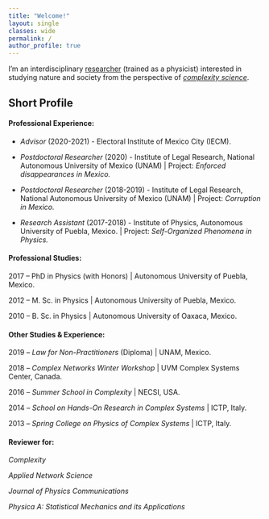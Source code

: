 ```yaml
---
title: "Welcome!"
layout: single
classes: wide
permalink: /
author_profile: true
---
```


I’m an interdisciplinary [researcher](https://jrncarlock.github.io/research/) (trained as a physicist) interested in studying nature and society from the perspective of [_complexity science_](https://jrncarlock.github.io/outreach/).

<!--
## Contact information
José R. Nicolás-Carlock
Postdoctoral Researcher
Institute of Legal Research
National Autonomous University of Mexico (UNAM)
National System of Researchers (SNI-C)
E-mail: `jnicolas(at)unam.mx`
-->

## Short Profile

#### Professional Experience: 

* _Advisor_ (2020-2021) - Electoral Institute of Mexico City (IECM).

* _Postdoctoral Researcher_ (2020) - Institute of Legal Research, National Autonomous University of Mexico (UNAM) \| Project: _Enforced disappearances in Mexico._

* _Postdoctoral Researcher_ (2018-2019) - Institute of Legal Research, National Autonomous University of Mexico (UNAM) \| Project: _Corruption in Mexico._

* _Research Assistant_ (2017-2018) - Institute of Physics, Autonomous University of Puebla, Mexico. \| Project: _Self-Organized Phenomena in Physics._

#### Professional Studies:

2017 – PhD in Physics (with Honors) \| Autonomous University of Puebla, Mexico.

2012 – M. Sc. in Physics \| Autonomous University of Puebla, Mexico.

2010 – B. Sc. in Physics \| Autonomous University of Oaxaca, Mexico.

#### Other Studies & Experience:

2019 – *Law for Non-Practitioners* (Diploma) \| UNAM, Mexico.

2018 – *Complex Networks Winter Workshop* \| UVM Complex Systems Center, Canada.

2016 – *Summer School in Complexity* \| NECSI, USA.

2014 – *School on Hands-On Research in Complex Systems* \| ICTP, Italy.

2013 – *Spring College on Physics of Complex Systems* \| ICTP, Italy.

#### Reviewer for:

_Complexity_

_Applied Network Science_

_Journal of Physics Communications_

_Physica A: Statistical Mechanics and its Applications_
